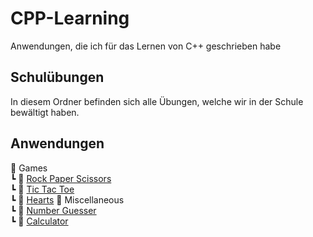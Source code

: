 # CPP-Learning
Anwendungen, die ich für das Lernen von C++ geschrieben habe

## Schulübungen
In diesem Ordner befinden sich alle Übungen, welche wir in der Schule bewältigt haben.

## Anwendungen

📂 Games  
┗ 📜 [Rock Paper Scissors](rpc.cpp)  
┗ 📜 [Tic Tac Toe](tictactoe.cpp)  
┗ 📜 [Hearts](hearts.cpp)
📂 Miscellaneous  
┗ 📜 [Number Guesser](guesser.cpp)  
┗ 📜 [Calculator](calculator.cpp)  